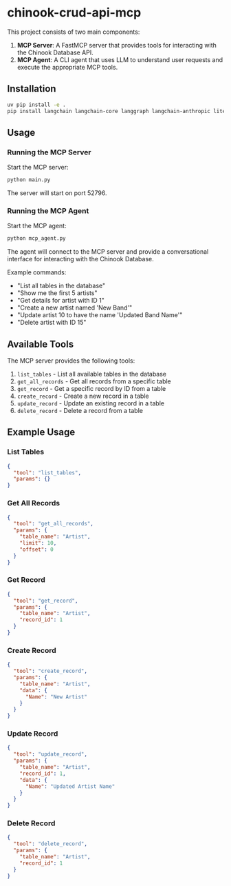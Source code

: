 # chinook-crud-api-mcp

This project consists of two main components:

1. **MCP Server**: A FastMCP server that provides tools for interacting with the Chinook Database API.
2. **MCP Agent**: A CLI agent that uses LLM to understand user requests and execute the appropriate MCP tools.

## Installation

```bash
uv pip install -e .
pip install langchain langchain-core langgraph langchain-anthropic litellm
```

## Usage

### Running the MCP Server

Start the MCP server:

```bash
python main.py
```

The server will start on port 52796.

### Running the MCP Agent

Start the MCP agent:

```bash
python mcp_agent.py
```

The agent will connect to the MCP server and provide a conversational interface for interacting with the Chinook Database.

Example commands:
- "List all tables in the database"
- "Show me the first 5 artists"
- "Get details for artist with ID 1"
- "Create a new artist named 'New Band'"
- "Update artist 10 to have the name 'Updated Band Name'"
- "Delete artist with ID 15"

## Available Tools

The MCP server provides the following tools:

1. `list_tables` - List all available tables in the database
2. `get_all_records` - Get all records from a specific table
3. `get_record` - Get a specific record by ID from a table
4. `create_record` - Create a new record in a table
5. `update_record` - Update an existing record in a table
6. `delete_record` - Delete a record from a table

## Example Usage

### List Tables

```json
{
  "tool": "list_tables",
  "params": {}
}
```

### Get All Records

```json
{
  "tool": "get_all_records",
  "params": {
    "table_name": "Artist",
    "limit": 10,
    "offset": 0
  }
}
```

### Get Record

```json
{
  "tool": "get_record",
  "params": {
    "table_name": "Artist",
    "record_id": 1
  }
}
```

### Create Record

```json
{
  "tool": "create_record",
  "params": {
    "table_name": "Artist",
    "data": {
      "Name": "New Artist"
    }
  }
}
```

### Update Record

```json
{
  "tool": "update_record",
  "params": {
    "table_name": "Artist",
    "record_id": 1,
    "data": {
      "Name": "Updated Artist Name"
    }
  }
}
```

### Delete Record

```json
{
  "tool": "delete_record",
  "params": {
    "table_name": "Artist",
    "record_id": 1
  }
}
```
